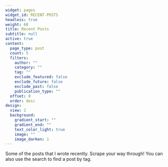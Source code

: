 ```yaml
---
widget: pages
widget_id: RECENT-POSTS
headless: true
weight: 60
title: Recent Posts
subtitle: null
active: true
content:
  page_type: post
  count: 5
  filters:
    author: ""
    category: ""
    tag: ""
    exclude_featured: false
    exclude_future: false
    exclude_past: false
    publication_type: ""
  offset: 0
  order: desc
design:
  view: 2
  background:
    gradient_start: ""
    gradient_end: ""
    text_color_light: true
    image: ""
    image_darken: 1
---
```

Some of the posts that I wrote recently. Scrape your way through! You can also use the search to find a post by tag.